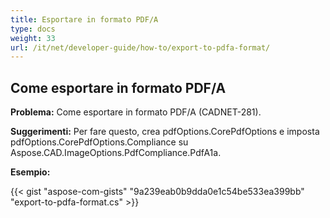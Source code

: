 ```yaml
---
title: Esportare in formato PDF/A
type: docs
weight: 33
url: /it/net/developer-guide/how-to/export-to-pdfa-format/
---
```


## **Come esportare in formato PDF/A**

**Problema:** Come esportare in formato PDF/A (CADNET-281).

**Suggerimenti:** Per fare questo, crea pdfOptions.CorePdfOptions e imposta pdfOptions.CorePdfOptions.Compliance su Aspose.CAD.ImageOptions.PdfCompliance.PdfA1a.

**Esempio:**

{{< gist "aspose-com-gists" "9a239eab0b9dda0e1c54be533ea399bb" "export-to-pdfa-format.cs" >}}
